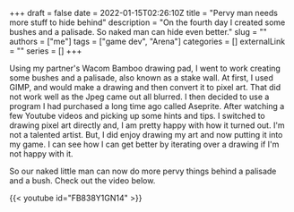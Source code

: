 +++ 
draft = false
date = 2022-01-15T02:26:10Z
title = "Pervy man needs more stuff to hide behind"
description = "On the fourth day I created some bushes and a palisade. So naked man can hide even better."
slug = ""
authors = ["me"]
tags = ["game dev", "Arena"]
categories = []
externalLink = ""
series = []
+++

Using my partner's Wacom Bamboo drawing pad, I went to work creating some bushes and a palisade, also known as a stake wall. At first, I used GIMP, and would make a drawing and then convert it to pixel art. That did not work well as the Jpeg came out all blurred. I then decided to use a program I had purchased a long time ago called Aseprite. After watching a few Youtube videos and picking up some hints and tips. I switched to drawing pixel art directly and, I am pretty happy with how it turned out. I'm not a talented artist. But, I did enjoy drawing my art and now putting it into my game. I can see how I can get better by iterating over a drawing if I'm not happy with it. 

So our naked little man can now do more pervy things behind a palisade and a bush. Check out the video below.

{{< youtube id="FB838Y1GN14" >}}